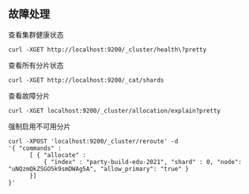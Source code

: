 ## 故障处理

查看集群健康状态

```shell
curl -XGET http://localhost:9200/_cluster/health\?pretty
```

查看所有分片状态

```shell
curl -XGET http://localhost:9200/_cat/shards
```





查看故障分片

```shell
curl -XGET localhost:9200/_cluster/allocation/explain?pretty
```



强制启用不可用分片

```shell
curl -XPOST 'localhost:9200/_cluster/reroute' -d 
'{ "commands" :
      [ { "allocate" : 
          { "index" : "party-build-edu-2021", "shard" : 0, "node": "uNQzmQkZSGO5k9smDWAg5A", "allow_primary": "true" }
      }]
}'
```

